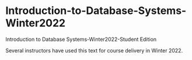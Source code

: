 # Introduction-to-Database-Systems-Winter2022
Introduction to Database Systems-Winter2022-Student Edition

Several instructors have used this text for course delivery in Winter 2022.

